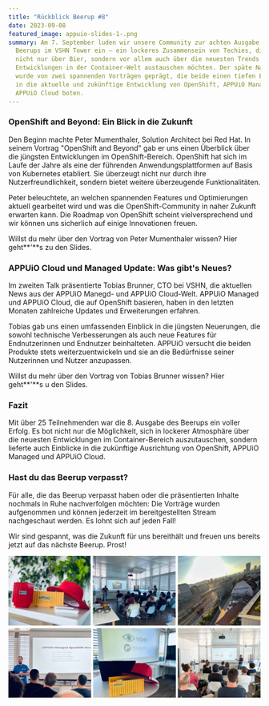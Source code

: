 ```yaml
---
title: "Rückblick Beerup #8"
date: 2023-09-08
featured_image: appuio-slides-1-.png
summary: Am 7. September luden wir unsere Community zur achten Ausgabe des
  Beerups im VSHN Tower ein – ein lockeres Zusammensein von Techies, die sich
  nicht nur über Bier, sondern vor allem auch über die neuesten Trends und
  Entwicklungen in der Container-Welt austauschen möchten. Der späte Nachmittag
  wurde von zwei spannenden Vorträgen geprägt, die beide einen tiefen Einblick
  in die aktuelle und zukünftige Entwicklung von OpenShift, APPUiO Managed und
  APPUiO Cloud boten.
---
```

### OpenShift and Beyond: Ein Blick in die Zukunft

Den Beginn machte Peter Mumenthaler, Solution Architect bei Red Hat. In seinem Vortrag "OpenShift and Beyond" gab er uns einen Überblick über die jüngsten Entwicklungen im OpenShift-Bereich. OpenShift hat sich im Laufe der Jahre als eine der führenden Anwendungsplattformen auf Basis von Kubernetes etabliert. Sie überzeugt nicht nur durch ihre Nutzerfreundlichkeit, sondern bietet weitere überzeugende Funktionalitäten.

Peter beleuchtete, an welchen spannenden Features und Optimierungen aktuell gearbeitet wird und was die OpenShift-Community in naher Zukunft erwarten kann. Die Roadmap von OpenShift scheint vielversprechend und wir können uns sicherlich auf einige Innovationen freuen.

Willst du mehr über den Vortrag von Peter Mumenthaler wissen? Hier geht**'**s zu den Slides.

### APPUiO Cloud und Managed Update: Was gibt's Neues?

Im zweiten Talk präsentierte Tobias Brunner, CTO bei VSHN, die aktuellen News aus der APPUiO Manegd- und APPUiO Cloud-Welt. APPUiO Managed und APPUiO Cloud, die auf OpenShift basieren, haben in den letzten Monaten zahlreiche Updates und Erweiterungen erfahren.

Tobias gab uns einen umfassenden Einblick in die jüngsten Neuerungen, die sowohl technische Verbesserungen als auch neue Features für Endnutzerinnen und Endnutzer beinhalteten. APPUiO versucht die beiden Produkte stets weiterzuentwickeln und sie an die Bedürfnisse seiner Nutzerinnen und Nutzer anzupassen.

Willst du mehr über den Vortrag von Tobias Brunner wissen? Hier geht**'**s u den Slides.

### Fazit

Mit über 25 Teilnehmenden war die 8. Ausgabe des Beerups ein voller Erfolg. Es bot nicht nur die Möglichkeit, sich in lockerer Atmosphäre über die neuesten Entwicklungen im Container-Bereich auszutauschen, sondern lieferte auch Einblicke in die zukünftige Ausrichtung von OpenShift, APPUiO Managed und APPUiO Cloud.

### Hast du das Beerup verpasst?

Für alle, die das Beerup verpasst haben oder die präsentierten Inhalte nochmals in Ruhe nachverfolgen möchten: Die Vorträge wurden aufgenommen und können jederzeit im bereitgestellten Stream nachgeschaut werden. Es lohnt sich auf jeden Fall!

Wir sind gespannt, was die Zukunft für uns bereithält und freuen uns bereits jetzt auf das nächste Beerup. Prost!

![](allgemein_posts-1-.png)
